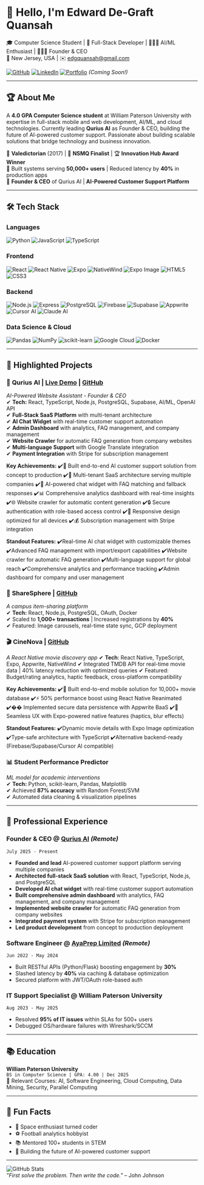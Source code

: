 # 👋 Hello, I'm Edward De-Graft Quansah 

🎓 Computer Science Student | 🚀 Full-Stack Developer | 👨🏾‍💻 AI/ML Enthusiast | 👨🏾‍💼 Founder & CEO  
📍 New Jersey, USA | ✉️ [edgquansah@gmail.com](mailto:edgquansah@gmail.com)  

[![GitHub](https://img.shields.io/badge/GitHub-ede--graft-181717?logo=github)](https://github.com/ede-graft)
[![LinkedIn](https://img.shields.io/badge/LinkedIn-De--Graft-0A66C2?logo=linkedin)](https://linkedin.com/in/de-graft/)
[![Portfolio](https://img.shields.io/badge/🌐_Portfolio-Coming_Soon-FF7139?logo=react)](https://) *(Coming Soon!)*

---

## 🏆 About Me
A **4.0 GPA Computer Science student** at William Paterson University with expertise in full-stack mobile and web development, AI/ML, and cloud technologies. Currently leading **Qurius AI** as Founder & CEO, building the future of AI-powered customer support. Passionate about building scalable solutions that bridge technology and business innovation.  

🔹 **Valedictorian** (2017) | 🏅 **NSMQ Finalist** | 🏆 **Innovation Hub Award Winner**  
🔹 Built systems serving **50,000+ users** | Reduced latency by **40%** in production apps  
🔹 **Founder & CEO** of Qurius AI | **AI-Powered Customer Support Platform**

---

## 🛠️ Tech Stack

### **Languages**  
![Python](https://img.shields.io/badge/Python-3776AB?logo=python&logoColor=white)
![JavaScript](https://img.shields.io/badge/JavaScript-F7DF1E?logo=javascript&logoColor=black)
![TypeScript](https://img.shields.io/badge/TypeScript-3178C6?logo=typescript&logoColor=white)

### **Frontend**  
![React](https://img.shields.io/badge/React-61DAFB?logo=react&logoColor=black)
![React Native](https://img.shields.io/badge/React_Native-0.79.3-61DAFB?logo=react&logoColor=white)
![Expo](https://img.shields.io/badge/Expo-53.0.10-000020?logo=expo&logoColor=white)
![NativeWind](https://img.shields.io/badge/NativeWind-4.1.23-06B6D4?logo=tailwind-css&logoColor=white)
![Expo Image](https://img.shields.io/badge/Expo_Image-2.2.0-000020?logo=expo&logoColor=white)
![HTML5](https://img.shields.io/badge/HTML5-E34F26?logo=html5&logoColor=white)
![CSS3](https://img.shields.io/badge/CSS3-1572B6?logo=css3&logoColor=white)

### **Backend**  
![Node.js](https://img.shields.io/badge/Node.js-339933?logo=node.js&logoColor=white)
![Express](https://img.shields.io/badge/Express-000000?logo=express&logoColor=white)
![PostgreSQL](https://img.shields.io/badge/SQL-4479A1?logo=postgresql&logoColor=white)
![Firebase](https://img.shields.io/badge/Firebase-FFCA28?logo=firebase&logoColor=black)
![Supabase](https://img.shields.io/badge/Supabase-3ECF8E?logo=supabase&logoColor=white)
![Appwrite](https://img.shields.io/badge/Appwrite-0.9.2-F02E65?logo=appwrite&logoColor=white)
![Cursor AI](https://img.shields.io/badge/Cursor_AI-000000?logo=cursor&logoColor=white)
![Claude AI](https://img.shields.io/badge/Claude_AI-FF6B35?logo=anthropic&logoColor=white&style=for-the-badge)

### **Data Science & Cloud**  
![Pandas](https://img.shields.io/badge/Pandas-150458?logo=pandas&logoColor=white)
![NumPy](https://img.shields.io/badge/NumPy-013243?logo=numpy&logoColor=white)
![scikit-learn](https://img.shields.io/badge/scikit--learn-F7931E?logo=scikit-learn&logoColor=white)
![Google Cloud](https://img.shields.io/badge/GCP-4285F4?logo=google-cloud&logoColor=white)
![Docker](https://img.shields.io/badge/Docker-2496ED?logo=docker&logoColor=white)

---

## 💼 Highlighted Projects

### 🤖 **Qurius AI** | [Live Demo](https://qurius.app) | [GitHub](https://github.com/ede-graft/Qurius-AI)  
*AI-Powered Website Assistant - Founder & CEO*  
✔ **Tech:** React, TypeScript, Node.js, PostgreSQL, Supabase, AI/ML, OpenAI API  
✔ **Full-Stack SaaS Platform** with multi-tenant architecture  
✔ **AI Chat Widget** with real-time customer support automation  
✔ **Admin Dashboard** with analytics, FAQ management, and company management  
✔ **Website Crawler** for automatic FAQ generation from company websites  
✔ **Multi-language Support** with Google Translate integration  
✔ **Payment Integration** with Stripe for subscription management  

**Key Achievements:**
✔️🚀 Built end-to-end AI customer support solution from concept to production
✔️💼 Multi-tenant SaaS architecture serving multiple companies
✔️🤖 AI-powered chat widget with FAQ matching and fallback responses
✔️📊 Comprehensive analytics dashboard with real-time insights
✔️🌐 Website crawler for automatic content generation
✔️🔒 Secure authentication with role-based access control
✔️📱 Responsive design optimized for all devices
✔️💰 Subscription management with Stripe integration

**Standout Features:**
✔️Real-time AI chat widget with customizable themes
✔️Advanced FAQ management with import/export capabilities
✔️Website crawler for automatic FAQ generation
✔️Multi-language support for global reach
✔️Comprehensive analytics and performance tracking
✔️Admin dashboard for company and user management

### 🚀 **ShareSphere** | [GitHub](https://github.com/ede-graft/ShareSphere)  
*A campus item-sharing platform*  
✔ **Tech:** React, Node.js, PostgreSQL, OAuth, Docker  
✔ Scaled to **1,000+ transactions** | Increased registrations by **40%**  
✔ Featured: Image carousels, real-time state sync, GCP deployment  

### 🎬 **CineNova** | [GitHub](https://github.com/ede-graft/CineNova)
*A React Native movie discovery app*
✔ **Tech**: React Native, TypeScript, Expo, Appwrite, NativeWind
✔ Integrated TMDB API for real-time movie data | 40% latency reduction with optimized queries
✔ Featured: Budget/rating analytics, haptic feedback, cross-platform compatibility

**Key Achievements:**
✔️🎥 Built end-to-end mobile solution for 10,000+ movie database
✔️⚡ 50% performance boost using React Native Reanimated
✔️�� Implemented secure data persistence with Appwrite BaaS
✔️📱 Seamless UX with Expo-powered native features (haptics, blur effects)

**Standout Features:**
✔️Dynamic movie details with Expo Image optimization
✔️Type-safe architecture with TypeScript
✔️Alternative backend-ready (Firebase/Supabase/Cursor AI compatible)

### 📊 **Student Performance Predictor**  
*ML model for academic interventions*  
✔ **Tech:** Python, scikit-learn, Pandas, Matplotlib  
✔ Achieved **87% accuracy** with Random Forest/SVM  
✔ Automated data cleaning & visualization pipelines  

---

## 🏢 Professional Experience

### **Founder & CEO** @ [Qurius AI](https://qurius.app) *(Remote)*  
`July 2025 - Present`  
- **Founded and lead** AI-powered customer support platform serving multiple companies
- **Architected full-stack SaaS solution** with React, TypeScript, Node.js, and PostgreSQL
- **Developed AI chat widget** with real-time customer support automation
- **Built comprehensive admin dashboard** with analytics, FAQ management, and company management
- **Implemented website crawler** for automatic FAQ generation from company websites
- **Integrated payment system** with Stripe for subscription management
- **Led product development** from concept to production deployment

### **Software Engineer** @ [AyaPrep Limited](https://ayaprep.com) *(Remote)*  
`Jun 2022 - May 2024`  
- Built RESTful APIs (Python/Flask) boosting engagement by **30%**  
- Slashed latency by **40%** via caching & database optimization  
- Secured platform with JWT/OAuth role-based auth  

### **IT Support Specialist** @ William Paterson University  
`Aug 2023 - May 2025`  
- Resolved **95% of IT issues** within SLAs for 500+ users  
- Debugged OS/hardware failures with Wireshark/SCCM  

---

## 📚 Education  
**William Paterson University**  
`BS in Computer Science | GPA: 4.00 | Dec 2025`  
📖 Relevant Courses: AI, Software Engineering, Cloud Computing, Data Mining, Security, Parallel Computing  

---

## 🌟 Fun Facts  
- 🎹 Space enthusiast turned coder  
- ⚽ Football analytics hobbyist  
- 📚 Mentored 100+ students in STEM  
- 🚀 Building the future of AI-powered customer support

---

![GitHub Stats](https://github-readme-stats.vercel.app/api?username=ede-graft&show_icons=true&theme=radical)  
*"First solve the problem. Then write the code."* – John Johnson  

